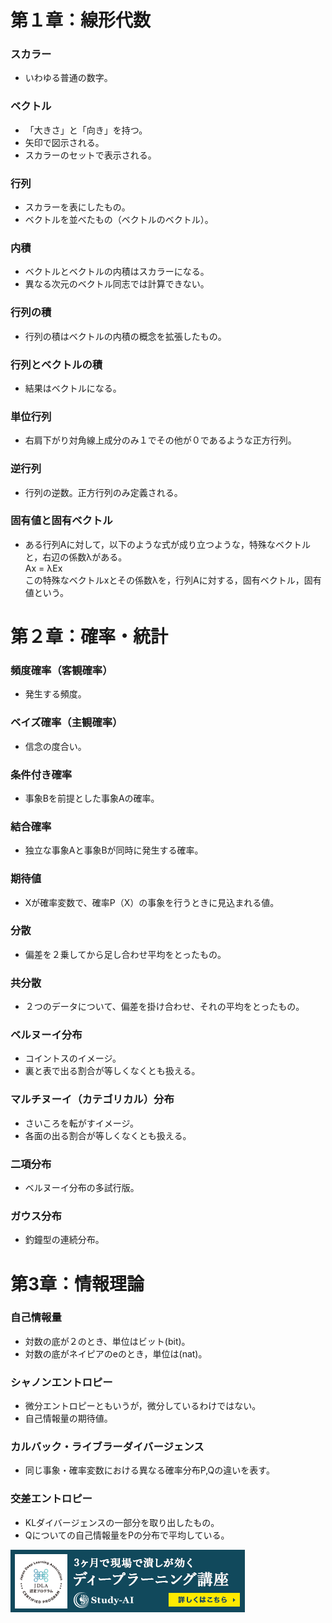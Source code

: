 # 第１章：線形代数
### スカラー
- いわゆる普通の数字。
### ベクトル
- 「大きさ」と「向き」を持つ。
- 矢印で図示される。
- スカラーのセットで表示される。
### 行列
- スカラーを表にしたもの。
- ベクトルを並べたもの（ベクトルのベクトル）。
### 内積
- ベクトルとベクトルの内積はスカラーになる。
- 異なる次元のベクトル同志では計算できない。
### 行列の積
- 行列の積はベクトルの内積の概念を拡張したもの。
### 行列とベクトルの積
- 結果はベクトルになる。
### 単位行列
- 右肩下がり対角線上成分のみ１でその他が０であるような正方行列。
### 逆行列
- 行列の逆数。正方行列のみ定義される。
### 固有値と固有ベクトル
- ある行列Aに対して，以下のような式が成り立つような，特殊なベクトルと，右辺の係数λがある。<br>
  Ax = λEx<br>
  この特殊なベクトルxとその係数λを，行列Aに対する，固有ベクトル，固有値という。


# 第２章：確率・統計
### 頻度確率（客観確率）
- 発生する頻度。
### ベイズ確率（主観確率）
- 信念の度合い。
### 条件付き確率
- 事象Bを前提とした事象Aの確率。
### 結合確率
- 独立な事象Aと事象Bが同時に発生する確率。
### 期待値
- Xが確率変数で、確率P（X）の事象を行うときに見込まれる値。
### 分散
- 偏差を２乗してから足し合わせ平均をとったもの。
### 共分散
- ２つのデータについて、偏差を掛け合わせ、それの平均をとったもの。
### ベルヌーイ分布
- コイントスのイメージ。
- 裏と表で出る割合が等しくなくとも扱える。
### マルチヌーイ（カテゴリカル）分布
- さいころを転がすイメージ。
- 各面の出る割合が等しくなくとも扱える。
### 二項分布
- ベルヌーイ分布の多試行版。
### ガウス分布
- 釣鐘型の連続分布。


# 第3章：情報理論
### 自己情報量
- 対数の底が２のとき、単位はビット(bit)。
- 対数の底がネイピアのeのとき，単位は(nat)。
### シャノンエントロピー
- 微分エントロピーともいうが，微分しているわけではない。
- 自己情報量の期待値。
### カルバック・ライブラーダイバージェンス
- 同じ事象・確率変数における異なる確率分布P,Qの違いを表す。
### 交差エントロピー
- KLダイバージェンスの一部分を取り出したもの。
- Qについての自己情報量をPの分布で平均している。



[![](https://github.com/hideyuki-takahashi-s13/rabbit_challenge/blob/main/bnr_jdla.png)](https://study-ai.com/jdla/)
